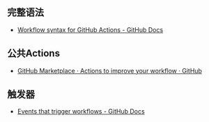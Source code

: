 ## 完整语法

- [Workflow syntax for GitHub Actions - GitHub Docs](https://docs.github.com/en/actions/using-workflows/workflow-syntax-for-github-actions)

## 公共Actions

- [GitHub Marketplace · Actions to improve your workflow · GitHub](https://github.com/marketplace?type=actions)

## 触发器

- [Events that trigger workflows - GitHub Docs](https://docs.github.com/en/actions/using-workflows/events-that-trigger-workflows#about-events-that-trigger-workflows)